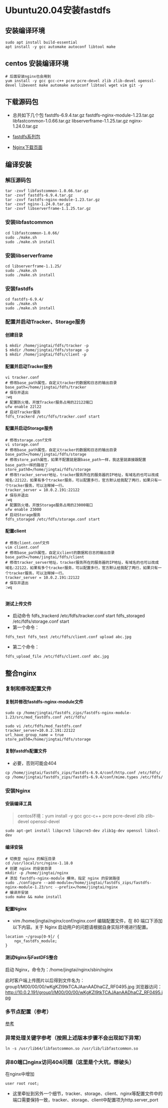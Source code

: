 # Ubuntu20.04安装fastdfs
## 安装编译环境
``` shell
sudo apt install build-essential
apt install -y gcc automake autoconf libtool make
```
## centos 安装编译环境
``` shell
# 后面安装nginx也会用到
yum install -y gcc gcc-c++ pcre pcre-devel zlib zlib-devel openssl-devel libevent make automake autoconf libtool wget vim git -y
```
## 下载源码包

* 总共如下几个包
fastdfs-6.9.4.tar.gz  fastdfs-nginx-module-1.23.tar.gz  libfastcommon-1.0.66.tar.gz  libserverframe-1.1.25.tar.gz  nginx-1.24.0.tar.gz

* [fastdfs系列包](https://github.com/happyfish100)

* [Nginx下载页面](https://nginx.org/en/download.html)

## 编译安装
### 解压源码包
``` shell
tar -zxvf libfastcommon-1.0.66.tar.gz
tar -zxvf fastdfs-6.9.4.tar.gz
tar -zxvf fastdfs-nginx-module-1.23.tar.gz
tar -zxvf nginx-1.24.0.tar.gz
tar -zxvf libserverframe-1.1.25.tar.gz
```
### 安装libfastcommon
``` shell
cd libfastcommon-1.0.66/
sudo ./make.sh
sudo ./make.sh install
```
### 安装libserverframe
``` shell
cd libserverframe-1.1.25/
sudo ./make.sh
sudo ./make.sh install
```
### 安装fastdfs
``` shell
cd fastdfs-6.9.4/
sudo ./make.sh
sudo ./make.sh install
```
### 配置并启动Tracker、Storage服务

#### 创建目录
``` shell
$ mkdir /home/jingtai/fdfs/tracker -p
$ mkdir /home/jingtai/fdfs/storage -p
$ mkdir /home/jingtai/fdfs/client -p
```

#### 配置并启动Tracker服务
``` shell
vi tracker.conf
# 修改base_path属性，自定义tracker的数据和日志的输出目录
base_path=/home/jingtai/fdfs/tracker
# 保存并退出
:wq
# 配置防火墙，开放Tracker服务占用的22122端口
ufw enable 22l22
# 启动Tracker服务
fdfs_trackerd /etc/fdfs/tracker.conf start
```
#### 配置并启动Storage服务
``` shell
# 修改storage.conf文件
vi storage.conf
# 修改base_path属性，自定义tracker的数据和日志的输出目录
base_path=/home/jingtai/fdfs/storage
# 修改store_path属性，如果不配置就是跟base_path一样，我这里就直接跟配置base_path一样的路径了
store_path0=/home/jingtai/fdfs/storage
# 修改tracker_server地址，tracker服务所在的服务器的IP地址，有域名的也可以改成 域名:22122，如果有多个tracker服务，可以配置多行，官方默认给我配了两行，如果只有一个tracker服务，可以注释掉一行。
tracker_server = 10.0.2.191:22122
# 保存并退出
:wq
# 配置防火墙，开放Storage服务占用的23000端口
ufw enable 23000
# 启动Storage服务
fdfs_storaged /etc/fdfs/storage.conf start

```
#### 配置client
``` shell
# 修改client.conf文件
vim client.conf
# 修改base_path属性，自定义client的数据和日志的输出目录
base_path=/home/jingtai/fdfs/client
# 修改tracker_server地址，tracker服务所在的服务器的IP地址，有域名的也可以改成 域名:22122，如果有多个tracker服务，可以配置多行，官方默认给我配了两行，如果只有一个tracker服务，可以注释掉一行。
tracker_server = 10.0.2.191:22122
# 保存并退出
:wq


```


#### 测试上传文件
* 启动命令
fdfs_trackerd /etc/fdfs/tracker.conf start
fdfs_storaged /etc/fdfs/storage.conf start
* 第一个命令：
``` shell
fdfs_test fdfs_test /etc/fdfs/client.conf upload abc.jpg
```

* 第二个命令：
``` shell
fdfs_upload_file /etc/fdfs/client.conf abc.jpg
```

## 整合nginx
### 复制和修改配置文件

#### 复制并修改fastdfs-nginx-module文件
``` shell
sudo cp /home/jingtai/fastdfs_zips/fastdfs-nginx-module-1.23/src/mod_fastdfs.conf /etc/fdfs/

sudo vi /etc/fdfs/mod_fastdfs.conf
tracker_server=10.0.2.191:22122
url_have_group_name = true
store_path0=/home/jingtai/fdfs/storage
```
#### 复制fastdfs配置文件

* 必要，否则可能会404

``` shell
cp /home/jingtai/fastdfs_zips/fastdfs-6.9.4/conf/http.conf /etc/fdfs/
cp /home/jingtai/fastdfs_zips/fastdfs-6.9.4/conf/mime.types /etc/fdfs/
```
### 安装Nginx

#### 安装编译工具

> centos环境：yum install -y gcc gcc-c++ pcre pcre-devel zlib zlib-devel openssl-devel

``` shell
sudo apt-get install libpcre3 libpcre3-dev zlib1g-dev openssl libssl-dev 
```

#### 编译安装

``` shell
# 切换至 nginx 的解压目录
cd /usr/local/src/nginx-1.18.0
# 创建 nginx 的安装目录
mkdir -p /home/jingtai/nginx
# 添加 fastdfs-nginx-module 模块，指定 nginx 的安装路径
sudo ./configure --add-module=/home/jingtai/fastdfs_zips/fastdfs-nginx-module-1.23/src --prefix=/home/jingtai/nginx
# 编译并安装
sudo make && make install
```
#### 配置Nginx

* vim /home/jingtai/nginx/conf/nginx.conf 编辑配置文件，在 80 端口下添加以下内容。关于 Nginx 启动用户的问题请根据自身实际环境进行配置。
``` shell
location ~/group[0-9]/ {
    ngx_fastdfs_module;
}
```
#### 测试Nginx与FastDFS整合

启动 Nginx，命令为：/home/jingtai/nginx/sbin/nginx

此时客户端上传图片以后得到文件名为：group1/M00/00/00/wKgKZl9tkTCAJAanAADhaCZ_RF0495.jpg
浏览器访问：http://10.0.2.191/group1/M00/00/00/wKgKZl9tkTCAJAanAADhaCZ_RF0495.jpg

### 多节点配置（参考）

[参考](Ubuntu20.04InstallFastDFS_MultiNode.md)

### 异常处理关键字参考（按照上述版本步骤不会出现如下异常）
``` shell
ln -s /usr/lib64/libfastcommon.so /usr/lib/libfastcommon.so
```

### 非80端口nginx访问404问题（这里是个大坑，想破头）
在nginx中增加
```
user root root;
```

* 这里牵扯到另外一个细节，tracker、storage、client、nginx等配置文件中的端口需要保持一致，tracker、storage、client中配置项为http.server_port